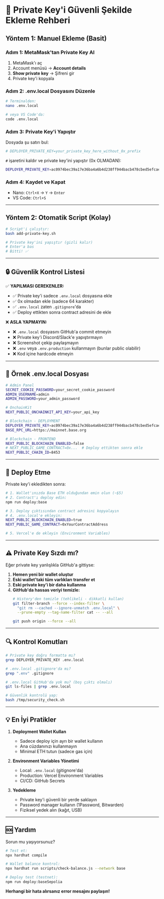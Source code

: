 # 🔐 Private Key'i Güvenli Şekilde Ekleme Rehberi

## Yöntem 1: Manuel Ekleme (Basit)

### Adım 1: MetaMask'tan Private Key Al
1. MetaMask'ı aç
2. Account menüsü → **Account details**
3. **Show private key** → Şifreni gir
4. Private key'i kopyala

### Adım 2: .env.local Dosyasını Düzenle
```bash
# Terminalden:
nano .env.local

# veya VS Code'da:
code .env.local
```

### Adım 3: Private Key'i Yapıştır
Dosyada şu satırı bul:
```bash
# DEPLOYER_PRIVATE_KEY=your_private_key_here_without_0x_prefix
```

`#` işaretini kaldır ve private key'ini yapıştır (0x OLMADAN):
```bash
DEPLOYER_PRIVATE_KEY=ac0974bec39a17e36ba4a6b4d238ff944bacb478cbed5efcae784d7bf4f2ff80
```

### Adım 4: Kaydet ve Kapat
- Nano: `Ctrl+X` → `Y` → `Enter`
- VS Code: `Ctrl+S`

---

## Yöntem 2: Otomatik Script (Kolay)

```bash
# Script'i çalıştır:
bash add-private-key.sh

# Private key'ini yapıştır (gizli kalır)
# Enter'a bas
# Bitti! ✅
```

---

## 🔒 Güvenlik Kontrol Listesi

✅ **YAPILMASI GEREKENLER:**
- ✅ Private key'i sadece `.env.local` dosyasına ekle
- ✅ 0x olmadan ekle (sadece 64 karakter)
- ✅ `.env.local` zaten `.gitignore`'da
- ✅ Deploy ettikten sonra contract adresini de ekle

❌ **ASLA YAPMAYIN:**
- ❌ `.env.local` dosyasını GitHub'a commit etmeyin
- ❌ Private key'i Discord/Slack'e yapıştırmayın
- ❌ Screenshot çekip paylaşmayın
- ❌ `.env` veya `.env.production` kullanmayın (bunlar public olabilir)
- ❌ Kod içine hardcode etmeyin

---

## 📝 Örnek .env.local Dosyası

```bash
# Admin Panel
SECRET_COOKIE_PASSWORD=your_secret_cookie_password
ADMIN_USERNAME=admin
ADMIN_PASSWORD=your_admin_password

# OnchainKit
NEXT_PUBLIC_ONCHAINKIT_API_KEY=your_api_key

# Blockchain - DEPLOYMENT
DEPLOYER_PRIVATE_KEY=ac0974bec39a17e36ba4a6b4d238ff944bacb478cbed5efcae784d7bf4f2ff80
BASE_RPC_URL=https://mainnet.base.org

# Blockchain - FRONTEND
NEXT_PUBLIC_BLOCKCHAIN_ENABLED=false
# NEXT_PUBLIC_GAME_CONTRACT=0x...  # Deploy ettikten sonra ekle
NEXT_PUBLIC_CHAIN_ID=8453
```

---

## 🚀 Deploy Etme

Private key'i ekledikten sonra:

```bash
# 1. Wallet'ınızda Base ETH olduğundan emin olun (~$5)
# 2. Contract'ı deploy edin:
npm run deploy:base

# 3. Deploy çıktısından contract adresini kopyalayın
# 4. .env.local'e ekleyin:
NEXT_PUBLIC_BLOCKCHAIN_ENABLED=true
NEXT_PUBLIC_GAME_CONTRACT=0xYourContractAddress

# 5. Vercel'e de ekleyin (Environment Variables)
```

---

## ⚠️ Private Key Sızdı mı?

Eğer private key yanlışlıkla GitHub'a gittiyse:

1. **Hemen yeni bir wallet oluştur**
2. **Eski wallet'taki tüm varlıkları transfer et**
3. **Eski private key'i bir daha kullanma**
4. **GitHub'da hassas veriyi temizle:**
   ```bash
   # History'den temizle (tehlikeli - dikkatli kullan)
   git filter-branch --force --index-filter \
     "git rm --cached --ignore-unmatch .env.local" \
     --prune-empty --tag-name-filter cat -- --all
   
   git push origin --force --all
   ```

---

## 🔍 Kontrol Komutları

```bash
# Private key doğru formatta mı?
grep DEPLOYER_PRIVATE_KEY .env.local

# .env.local .gitignore'da mı?
grep ".env" .gitignore

# .env.local GitHub'da yok mu? (boş çıktı olmalı)
git ls-files | grep .env.local

# Güvenlik kontrolü yap:
bash /tmp/security_check.sh
```

---

## 💡 En İyi Pratikler

1. **Deployment Wallet Kullan**
   - Sadece deploy için ayrı bir wallet kullanın
   - Ana cüzdanınızı kullanmayın
   - Minimal ETH tutun (sadece gas için)

2. **Environment Variables Yönetimi**
   - Local: `.env.local` (gitignore'da)
   - Production: Vercel Environment Variables
   - CI/CD: GitHub Secrets

3. **Yedekleme**
   - Private key'i güvenli bir yerde saklayın
   - Password manager kullanın (1Password, Bitwarden)
   - Fiziksel yedek alın (kağıt, USB)

---

## 🆘 Yardım

Sorun mu yaşıyorsunuz?

```bash
# Test et:
npx hardhat compile

# Wallet balance kontrol:
npx hardhat run scripts/check-balance.js --network base

# Deploy test (testnet):
npm run deploy:baseSepolia
```

**Herhangi bir hata alırsanız error mesajını paylaşın!**
